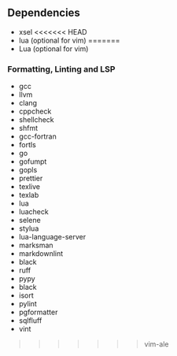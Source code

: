 ## Dependencies
 - xsel
<<<<<<< HEAD
 - lua (optional for vim)
=======
 - Lua (optional for vim)

### Formatting, Linting and LSP
- gcc
- llvm
- clang
- cppcheck
- shellcheck
- shfmt
- gcc-fortran
- fortls
- go
- gofumpt
- gopls
- prettier
- texlive
- texlab
- lua
- luacheck 
- selene
- stylua
- lua-language-server
- marksman
- markdownlint
- black
- ruff
- pypy
- black
- isort
- pylint
- pgformatter
- sqlfluff
- vint
>>>>>>> vim-ale
